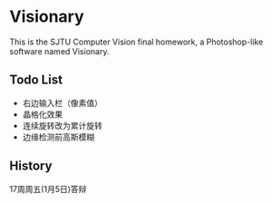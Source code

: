 # Visionary

This is the SJTU Computer Vision final homework, a Photoshop-like software named Visionary.

## Todo List
* 右边输入栏（像素值）
* 晶格化效果
* 连续旋转改为累计旋转
* 边缘检测前高斯模糊


##  History

17周周五(1月5日)答辩


